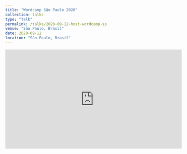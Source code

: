 ```yaml
---
title: "Wordcamp São Paulo 2020"
collection: talks
type: "Talk"
permalink: /talks/2020-09-12-host-wordcamp-sp
venue: "São Paulo, Brasil"
date: 2020-09-12
location: "São Paulo, Brasil"
---
```


<iframe width="560" height="315" src="https://www.youtube.com/embed/6YzxUBVMSpI" title="YouTube video player" frameborder="0" allow="accelerometer; autoplay; clipboard-write; encrypted-media; gyroscope; picture-in-picture" allowfullscreen></iframe>
